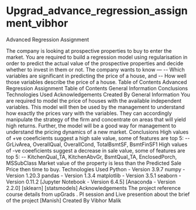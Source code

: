 # Upgrad_advance_regression_assignment_vibhor

Advanced Regression Assignment

The company is looking at prospective properties to buy to enter the market. You are required to build a regression model using regularisation in order to predict the actual value of the prospective properties and decide whether to invest in them or not.
The company wants to know — -- Which variables are significant in predicting the price of a house, and -- How well those variables describe the price of a house.
Table of Contents
Advanced Regression Assignment
Table of Contents
General Information
Conclusions
Technologies Used
Acknowledgements
Created By
General Information
You are required to model the price of houses with the available independent variables.
This model will then be used by the management to understand how exactly the prices vary with the variables.
They can accordingly manipulate the strategy of the firm and concentrate on areas that will yield high returns.
Further, the model will be a good way for management to understand the pricing dynamics of a new market.
Conclusions
High values of +ve coeeficients suggest a high sale value, some of features are top 5: -- GrLivArea, OverallQual, OverallCond, TotalBsmtSF, BsmtFinSF1
High values of -ve coeeficients suggest a decrease in sale value, some of features are top 5: -- KitchenQual_TA, KitchenAbvGr, BsmtQual_TA, EnclosedPorch, MSSubClass
Market value of the property is less than the Predicted Sale Price then time to buy.
Technologies Used
Python - Version 3.9.7
numpy - Version 1.20.3
pandas - Version 1.3.4
matplotlib - Version 3.5.1
seaborn - Version 0.11.2
[Jupyter Notebook - Version 6.4.5]
[Anaconda - Version 2.2.0]
[sklearn]
[statsmodels]
Acknowledgements
The project reference course details from upGrads .
PI session and Live presention about the brief of the project [Manish]
Created By
Vibhor Malik
